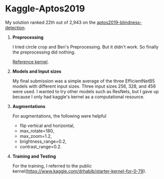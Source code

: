 # Kaggle-Aptos2019

My solution ranked 22th out of 2,943 on the [aptos2019-blindness-detection](https://www.kaggle.com/c/aptos2019-blindness-detection). 

1. **Preprocessing**

    I tried circle crop and Ben's Preprocessing. 
    But it didn't work.
    So finally the preprocessing did nothing.
    
    [Reference kernel](https://www.kaggle.com/ratthachat/aptos-eye-preprocessing-in-diabetic-retinopathy). 
    

2. **Models and Input sizes**

    My final submission was a simple average of the three EfficientNetB5 models with different input sizes.
    Three input sizes 256, 328, and 456 were used.
    I wanted to try other models such as ResNets, 
    but I gave up because I only had kaggle's kernel as a computational resource.
    
    
3. **Augmentations**
    
    For augmentations, the following were helpful
    * flip vertical and horizontal,
    * max_rotate=180,
    * max_zoom=1.2,
    * brightness_range=0.2,
    * contrast_range=0.2.
    
    
4. **Training and Testing**

    For the training, I referred to the public kernel(https://www.kaggle.com/drhabib/starter-kernel-for-0-79).
